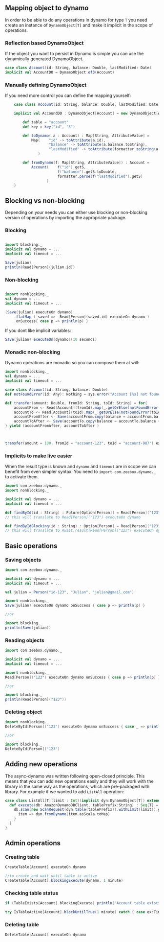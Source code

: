 Mapping object to dynamo
------------------------
In order to be able to do any operations in dynamo for type `T` you need create an instance of `DynamoObject[T]` and make it implicit in the scope of operations.

### Reflection based DynamoObject

If the object you want to persist in Dynamo is simple you can use the dynamically generated DynamoObject.

```scala
case class Account(id: String, balance: Double, lastModified: Date)
implicit val AccountDO = DynamoObject.of3(Account)
```

### Manually defining DynamoObject

If you need more control you can define the mapping yourself:

```scala
    case class Account(id: String, balance: Double, lastModified: Date)

    implicit val AccoundDO : DynamoObject[Account] = new DynamoObject[Account]{

        def table = "account"
        def key = key("id", "S")

        def toDynamo( a : Account) : Map[String, AttributeValue] =
            Map(    "id" -> toAttribute(a.id),
                    "balance" -> toAttribute(a.balance.toString),
                    "lastModified" -> toAttribute(formatter.toString(a.lastModified)
               )

        def fromDynamo(f: Map[String, AttributeValue]) : Account =
            Account(    f("id").getS,
                        f("balance").getS.toDouble,
                        formatter.parse(f("lastModified").getS)
                   )
    }
```

Blocking vs non-blocking
------------------------

Depending on your needs you can either use blocking or non-blocking version of operations by importing the appropriate package.

### Blocking
```scala

import blocking._
implicit val dynamo = ...
implicit val timeout = ...

Save(julian)
println(Read[Person](julian.id))
```

### Non-blocking

```scala

import nonblocking._
val dynamo = ...
implicit val timeout = ...

(Save(julian) executeOn dynamo)
    .flatMap ( saved =>  Read[Person](saved.id) executeOn dynamo )
    .onSuccess{ case p => println(p) }

```
If you dont like implicit variables:
```scala
Save(julian) executeOn(dynamo)(10 seconds)
```
### Monadic non-blocking
Dynamo operations are monadic so you can compose them at will:
```scala
import nonblocking._
val dynamo = ...
implicit val timeout = ...

case class Account(id: String, balance: Double)
def notFoundError(id: Any): Nothing = sys.error("Account [%s] not found" format id)

def transfer(amount: Double, fromId: String, toId: String) = for{
    accountFrom <- Read[Account](fromId).map(_.getOrElse(notFoundError(fromId)))
    accountTo <- Read[Account](toId).map(_.getOrElse(notFoundError(toId)))
    accountFromAfter <- Save(accountFrom.copy(balance = accountFrom.balance - amount))
    accountToAfter <- Save(accountTo.copy(balance = accountTo.balance + amount))
} yield (accountFromAfter, accountToAfter )



transfer(amount = 100, fromId = "account-123", toId = "account-987") executeOn dynamo
```

### Implicits to make live easier
When the result type is known and `dynamo` and `timeout` are in scope we can benefit from even simpler syntax.
You need to `import com.zeebox.dynamo._` to activate them.
```scala
import com.zeebox.dynamo._
import nonblocking._

implicit val dynamo = ...
implicit val timeout = ...

def findById(id : String) : Future[Option[Person]] = Read[Person]("123")
// this will translate to Read[Person]("123") executeOn dynamo

def findByIdBlocking(id : String) : Option[Person] = Read[Person]("123")
// this will translate to Await.result(Read[Person]("123") executeOn dynamo, timeout)

```

Basic operations
----------------

### Saving objects
```scala
import com.zeebox.dynamo._

implicit val dynamo = ...
implicit val timeout = ...

val julian = Person("id-123", "Julian", "julian@gmail.com")

import nonblocking._
Save(julian) executeOn dynamo onSuccess { case p => println(p) }

//or

import blocking._
println(Save(julian))
```

### Reading objects
```scala
import com.zeebox.dynamo._

implicit val dynamo = ...
implicit val timeout = ...

import nonblocking._
Read[Person]("123") executeOn dynamo onSuccess { case p => println(p) }

//or

import blocking._
println(Read[Person]("123"))
```

### Deleting object
```scala
import nonblocking._
DeleteById[Person]("123") executeOn dynamo onSuccess { case _ => println("Deleted 123") }

//or

import blocking._
DeleteById[Person]("123")
```

Adding new operations
---------------------
The async-dynamo was written following open-closed principle. This means that you can add new operations easily and they will work with the library in the same way as the operations, which are pre-packaged with library.
For example if we wanted to add `ListAll` operation:
```scala
case class ListAll[T](limit : Int)(implicit dyn:DynamoObject[T]) extends DbOperation[Seq[T]]{
  def execute(db: AmazonDynamoDBClient, tablePrefix:String) : Seq[T] = {
    db.scan(new ScanRequest(dyn.table(tablePrefix)).withLimit(limit)).getItems.asScala.map {
      item => dyn.fromDynamo(item.asScala.toMap)
    }
  }
}

```

Admin operations
----------------
### Creating table
```scala
CreateTable[Account] executeOn dynamo

//to create and wait until table is active
CreateTable[Account].blockingExecute(dynamo, 1 minute)

```
### Checking table status
```scala
if (TableExists[Account].blockingExecute) println("Account table exists!")

try IsTableActive[Account].blockUntilTrue(1 minute) catch { case ex:TimeoutException => println("not active") }

```
### Deleting table
```scala
DeleteTable[Account] executeOn dynamo
```